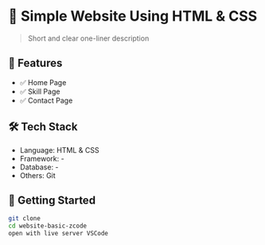 # 🚀 Simple Website Using HTML & CSS

> Short and clear one-liner description

## 📌 Features
- ✅ Home Page
- ✅ Skill Page
- ✅ Contact Page

## 🛠️ Tech Stack
- Language:   HTML & CSS  
- Framework: -
- Database: -
- Others: Git

## 🚀 Getting Started
```bash
git clone 
cd website-basic-zcode
open with live server VSCode

